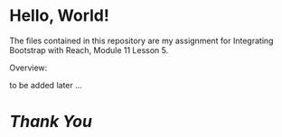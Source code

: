 # **Hello, World!**

The files contained in this repository are my assignment for Integrating Bootstrap with Reach, Module 11 Lesson 5.


Overview:

to be added later ...

# *Thank You*